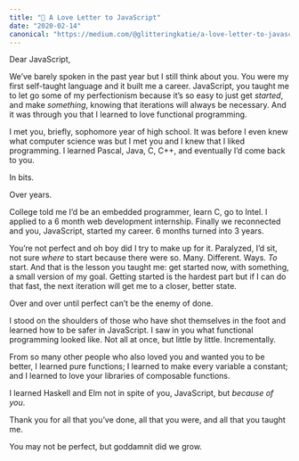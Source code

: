 ```yaml
---
title: "💌 A Love Letter to JavaScript"
date: "2020-02-14"
canonical: "https://medium.com/@glitteringkatie/a-love-letter-to-javascript-993181fe1ed5"
---
```


Dear JavaScript,

We’ve barely spoken in the past year but I still think about you. You were my first self-taught language and it built me a career. JavaScript, you taught me to let go some of my perfectionism because it’s so easy to just get _started_, and make _something_, knowing that iterations will always be necessary. And it was through you that I learned to love functional programming.

I met you, briefly, sophomore year of high school. It was before I even knew what computer science was but I met you and I knew that I liked programming. I learned Pascal, Java, C, C++, and eventually I’d come back to you.

In bits.

Over years.

College told me I’d be an embedded programmer, learn C, go to Intel. I applied to a 6 month web development internship. Finally we reconnected and you, JavaScript, started my career. 6 months turned into 3 years.

You’re not perfect and oh boy did I try to make up for it. Paralyzed, I’d sit, not sure _where_ to start because there were so. Many. Different. Ways. _To_ start. And that is the lesson you taught me: get started now, with something, a small version of my goal. Getting started is the hardest part but if I can do that fast, the next iteration will get me to a closer, better state.

Over and over until perfect can’t be the enemy of done.

I stood on the shoulders of those who have shot themselves in the foot and learned how to be safer in JavaScript. I saw in you what functional programming looked like. Not all at once, but little by little. Incrementally.

From so many other people who also loved you and wanted you to be better, I learned pure functions; I learned to make every variable a constant; and I learned to love your libraries of composable functions.

I learned Haskell and Elm not in spite of you, JavaScript, but _because of you_.

Thank you for all that you’ve done, all that you were, and all that you taught me.

You may not be perfect, but goddamnit did we grow.

